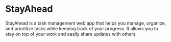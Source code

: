 # StayAhead
 StayAhead is a task management web app that helps you manage, organize, and prioritize tasks while keeping track of your progress. It allows you to stay on top of your work and easily share updates with others.
